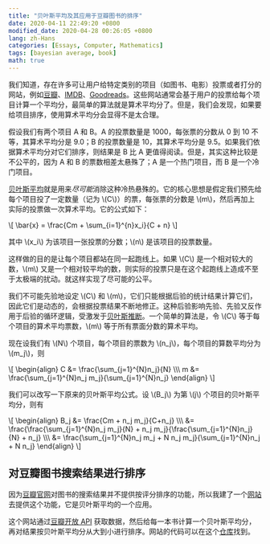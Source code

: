 ```yaml
---
title: "贝叶斯平均及其应用于豆瓣图书的排序"
date: 2020-04-11 22:49:20 +0800
modified_date: 2020-04-28 00:26:05 +0800
lang: zh-Hans
categories: [Essays, Computer, Mathematics]
tags: [bayesian average, book]
math: true
---
```


我们知道，存在许多可让用户给特定类别的项目（如图书、电影）投票或者打分的网站，例如[豆瓣](https://www.douban.com/)、[IMDB](https://www.imdb.com/)、[Goodreads](https://www.goodreads.com/)。这些网站通常会基于用户的投票给每个项目计算一个平均分，最简单的算法就是算术平均分了。但是，我们会发现，如果要给项目排序，使用算术平均分会显得不是太合理。

假设我们有两个项目 A 和 B。A 的投票数量是 1000，每张票的分数从 0 到 10 不等，其算术平均分是 9.0；B 的投票数量是 10，其算术平均分是 9.5。如果我们依据算术平均分对它们排序，则结果是 B 比 A 更值得阅读。但是，其实这种比较是不公平的，因为 A 和 B 的票数相差太悬殊了；A 是一个热门项目，而 B 是一个冷门项目。

[贝叶斯平均](https://en.wikipedia.org/wiki/Bayesian_average)就是用来*尽可能*消除这种冷热悬殊的。它的核心思想是假定我们预先给每个项目投了一定数量（记为 \\\(C\\\)）的票，每张票的分数是 \\\(m\\\)，然后再加上实际的投票做一次算术平均。它的公式如下：

\\\[
\bar{x} = \frac{Cm + \sum_{i=1}^{n}x_i}{C + n}
\\\]

其中 \\\(x_i\\\) 为该项目一张投票的分数；\\\(n\\\) 是该项目的投票数量。

这样做的目的是让每个项目都站在同一起跑线上。如果 \\\(C\\\) 是一个相对较大的数，\\\(m\\\) 又是一个相对较平均的数，则实际的投票只是在这个起跑线上造成不至于太极端的扰动。就这样实现了尽可能的公平。

我们不可能先验地设定 \\\(C\\\) 和 \\\(m\\\)，它们只能根据后验的统计结果计算它们，因此它们是动态的，会根据投票结果不断地修正。这种后验影响先验、先验又反作用于后验的循环逻辑，受激发于[贝叶斯推断](https://en.wikipedia.org/wiki/Bayesian_inference)。一个简单的算法是，令 \\\(C\\\) 等于每个项目的算术平均票数，\\\(m\\\) 等于所有票面分数的算术平均。

现在设我们有 \\\(N\\\) 个项目，每个项目的票数为 \\\(n_j\\\)，每个项目的算数平均分为 \\\(m_j\\\)，则

\\\[
\begin{align}
C &= \frac{\sum_{j=1}^{N}n_j}{N} \\\\\\
m &= \frac{\sum_{j=1}^{N}n_j m_j}{\sum_{j=1}^{N}n_j}
\end{align}
\\\]

我们可以改写一下原来的贝叶斯平均公式。设 \\\(B_j\\\) 为第 \\\(j\\\) 个项目的贝叶斯平均分，则有

\\\[
\begin{align}
B_j &= \frac{Cm + n_j m_j}{C+n_j} \\\\\\
&= \frac{\frac{\sum_{j=1}^{N}n_j m_j}{N} + n_j m_j}{\frac{\sum_{j=1}^{N}n_j}{N} + n_j} \\\\\\
&= \frac{\sum_{j=1}^{N}n_j m_j + N n_j m_j}{\sum_{j=1}^{N}n_j + N n_j}
\end{align}
\\\]

## 对豆瓣图书搜索结果进行排序

因为[豆瓣官网](https://book.douban.com/)对图书的搜索结果并不提供按评分排序的功能，所以我建了一个[网站](https://ngzhio.github.io/dbl/)去提供这个功能，它是贝叶斯平均的一个应用。

这个网站通过[豆瓣开放 API](https://douban-api-docs.zce.me/) 获取数据，然后给每一本书计算一个贝叶斯平均分，再对结果按贝叶斯平均分从大到小进行排序。网站的代码可以在这个[仓库](https://github.com/ngzhio/dbl)找到。
